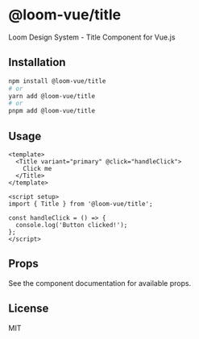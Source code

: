# @loom-vue/title

Loom Design System - Title Component for Vue.js

## Installation

```bash
npm install @loom-vue/title
# or
yarn add @loom-vue/title
# or
pnpm add @loom-vue/title
```

## Usage

```vue
<template>
  <Title variant="primary" @click="handleClick">
    Click me
  </Title>
</template>

<script setup>
import { Title } from '@loom-vue/title';

const handleClick = () => {
  console.log('Button clicked!');
};
</script>
```

## Props

See the component documentation for available props.

## License

MIT
